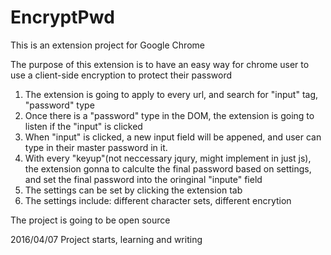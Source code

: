# EncryptPwd

This is an extension project for Google Chrome

The purpose of this extension is to have an easy way for chrome user to use a client-side encryption to protect their password

1. The extension is going to apply to every url, and search for "input" tag, "password" type
2. Once there is a "password" type in the DOM, the extension is going to listen if the "input" is clicked
3. When "input" is clicked, a new input field will be appened, and user can type in their master password in it.
4. With every "keyup"(not neccessary jqury, might implement in just js), the extension gonna to calculte the final password based on settings, and set the final password into the oringinal "inpute" field
5. The settings can be set by clicking the extension tab
6. The settings include: different character sets, different encrytion

The project is going to be open source

2016/04/07 Project starts, learning and writing
